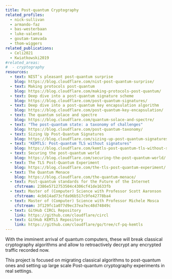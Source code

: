 ```yaml
---
title: Post-quantum Cryptography
related_profiles:
  - nick-sullivan
  - armando-faz
  - bas-westerbaan
  - luke-valenta
  - goutam-tamvada
  - thom-wiggers
related_publications:
  - Celi2021
  - Kwiatkowski2019
#related_areas:
#  - cryptography
resources:
  - text: NIST’s pleasant post-quantum surprise
    blog: https://blog.cloudflare.com/nist-post-quantum-surprise/
  - text: Making protocols post-quantum
    blog: https://blog.cloudflare.com/making-protocols-post-quantum/
  - text: Deep dive into a post-quantum signature scheme
    blog: https://blog.cloudflare.com/post-quantum-signatures/
  - text: Deep dive into a post-quantum key encapsulation algorithm
    blog: https://blog.cloudflare.com/post-quantum-key-encapsulation/
  - text: The quantum solace and spectre
    blog: https://blog.cloudflare.com/quantum-solace-and-spectre/
  - text: "The post-quantum state: a taxonomy of challenges"
    blog: https://blog.cloudflare.com/post-quantum-taxonomy/
  - text: Sizing Up Post-Quantum Signatures
    blog: https://blog.cloudflare.com/sizing-up-post-quantum-signatures/
  - text: "KEMTLS: Post-quantum TLS without signatures"
    blog: https://blog.cloudflare.com/kemtls-post-quantum-tls-without-signatures/
  - text: Securing the post-quantum world
    blog: https://blog.cloudflare.com/securing-the-post-quantum-world/
  - text: The TLS Post-Quantum Experiment
    blog: https://blog.cloudflare.com/the-tls-post-quantum-experiment/
  - text: The Quantum Menace
    blog: https://blog.cloudflare.com/the-quantum-menace/
  - text: Post-quantum standards for the Future of the Internet
    cfstream: 2386e5712753504c4306cf41de1633fb
  - text: Master of (Computer) Science with Professor Scott Aaronson
    cfstream: 4cb614ad73cfda96b517c9fe42778ba4
  - text: Master of (Computer) Science with Professor Michele Mosca
    cfstream: 3f129fc1a077d9ec37ea7ec48d74849c
  - text: GitHub CIRCL Repository
    link: https://github.com/cloudflare/circl
  - text: GitHub KEMTLS Repository
    link: https://github.com/cloudflare/go/tree/cf-pq-kemtls
---
```


With the imminent arrival of quantum computers, these will break classical cryptography algorithms and allow to retroactively decrypt any encrypted traffic recorded now.

This project is focused on migrating classical algorithms to post-quantum ones and setting up large scale Post-quantum cryptography experiments in real settings.
